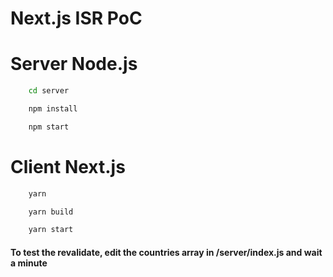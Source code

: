 # Next.js ISR PoC

# Server Node.js

```bash
    cd server

    npm install

    npm start
```


# Client Next.js

```bash
    yarn

    yarn build

    yarn start
```

#### To test the revalidate, edit the countries array in /server/index.js and wait a minute